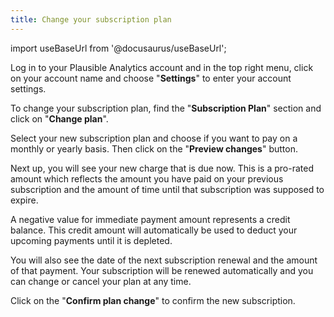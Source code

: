 ```yaml
---
title: Change your subscription plan
---
```


import useBaseUrl from '@docusaurus/useBaseUrl';

Log in to your Plausible Analytics account and in the top right menu, click on your account name and choose "**Settings**" to enter your account settings.

To change your subscription plan, find the "**Subscription Plan**" section and click on "**Change plan**".

Select your new subscription plan and choose if you want to pay on a monthly or yearly basis. Then click on the "**Preview changes**" button.

Next up, you will see your new charge that is due now. This is a pro-rated amount which reflects the amount you have paid on your previous subscription and the amount of time until that subscription was supposed to expire. 

A negative value for immediate payment amount represents a credit balance. This credit amount will automatically be used to deduct your upcoming payments until it is depleted.

You will also see the date of the next subscription renewal and the amount of that payment. Your subscription will be renewed automatically and you can change or cancel your plan at any time.

Click on the "**Confirm plan change**" to confirm the new subscription.
